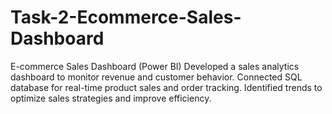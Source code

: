 # Task-2-Ecommerce-Sales-Dashboard
E-commerce Sales Dashboard (Power BI)  Developed a sales analytics dashboard to monitor revenue and customer behavior.  Connected SQL database for real-time product sales and order tracking.  Identified trends to optimize sales strategies and improve efficiency.
